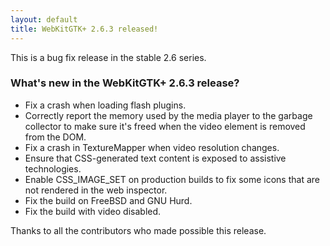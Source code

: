 ```yaml
---
layout: default
title: WebKitGTK+ 2.6.3 released!
---
```


This is a bug fix release in the stable 2.6 series.

### What's new in the WebKitGTK+ 2.6.3 release?

 - Fix a crash when loading flash plugins.
 - Correctly report the memory used by the media player to the
   garbage collector to make sure it's freed when the video element is
   removed from the DOM.
 - Fix a crash in TextureMapper when video resolution changes.
 - Ensure that CSS-generated text content is exposed to assistive
   technologies.
 - Enable CSS_IMAGE_SET on production builds to fix some icons that
   are not rendered in the web inspector.
 - Fix the build on FreeBSD and GNU Hurd.
 - Fix the build with video disabled.

Thanks to all the contributors who made possible this release.
